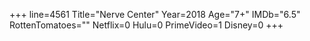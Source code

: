 +++
line=4561
Title="Nerve Center"
Year=2018
Age="7+"
IMDb="6.5"
RottenTomatoes=""
Netflix=0
Hulu=0
PrimeVideo=1
Disney=0
+++

